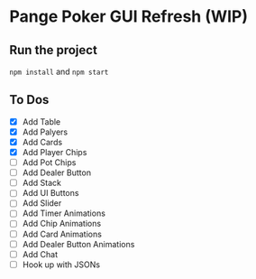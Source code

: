 # Pange Poker GUI Refresh (WIP)

## Run the project

`npm install` and `npm start`

## To Dos

- [x] Add Table
- [x] Add Palyers
- [x] Add Cards
- [x] Add Player Chips
- [ ] Add Pot Chips
- [ ] Add Dealer Button
- [ ] Add Stack
- [ ] Add UI Buttons
- [ ] Add Slider
- [ ] Add Timer Animations
- [ ] Add Chip Animations
- [ ] Add Card Animations
- [ ] Add Dealer Button Animations
- [ ] Add Chat
- [ ] Hook up with JSONs
